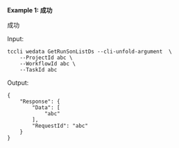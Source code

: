 **Example 1: 成功**

成功

Input: 

```
tccli wedata GetRunSonListDs --cli-unfold-argument  \
    --ProjectId abc \
    --WorkflowId abc \
    --TaskId abc
```

Output: 
```
{
    "Response": {
        "Data": [
            "abc"
        ],
        "RequestId": "abc"
    }
}
```


